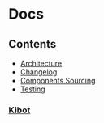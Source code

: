 # Docs

## Contents

- [Architecture](architecture.md)
- [Changelog](changelog.md)
- [Components Sourcing](components_sourcing.md)
- [Testing](testing.md)

### [Kibot](kibot)
